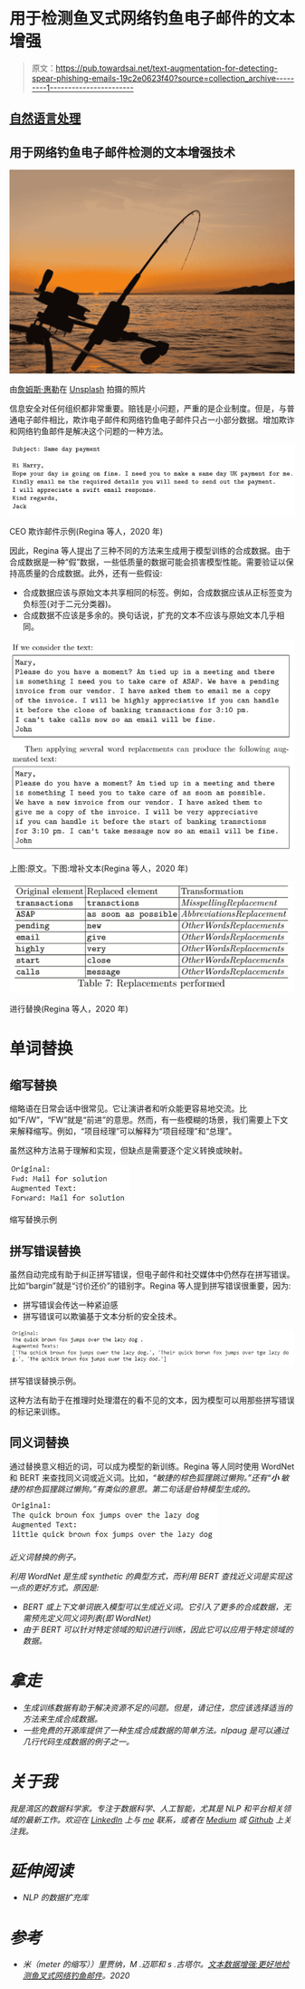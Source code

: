 # 用于检测鱼叉式网络钓鱼电子邮件的文本增强

> 原文：<https://pub.towardsai.net/text-augmentation-for-detecting-spear-phishing-emails-19c2e0623f40?source=collection_archive---------1----------------------->

## [自然语言处理](https://towardsai.net/p/category/nlp)

## 用于网络钓鱼电子邮件检测的文本增强技术

![](img/74d2516e3d8a897779c7eecaee335f5a.png)

由[詹姆斯·惠勒](https://unsplash.com/@souvenirpixels?utm_source=medium&utm_medium=referral)在 [Unsplash](https://unsplash.com?utm_source=medium&utm_medium=referral) 拍摄的照片

信息安全对任何组织都非常重要。赔钱是小问题，严重的是企业制度。但是，与普通电子邮件相比，欺诈电子邮件和网络钓鱼电子邮件只占一小部分数据。增加欺诈和网络钓鱼邮件是解决这个问题的一种方法。

![](img/c2cfa64e0e3001d71aa2c2075ff5874d.png)

CEO 欺诈邮件示例(Regina 等人，2020 年)

因此，Regina 等人提出了三种不同的方法来生成用于模型训练的合成数据。由于合成数据是一种“假”数据，一些低质量的数据可能会损害模型性能。需要验证以保持高质量的合成数据。此外，还有一些假设:

*   合成数据应该与原始文本共享相同的标签。例如，合成数据应该从正标签变为负标签(对于二元分类器)。
*   合成数据不应该是多余的。换句话说，扩充的文本不应该与原始文本几乎相同。

![](img/f5cc28c747ebfe5d96c7af4ed4782779.png)

上图:原文。下图:增补文本(Regina 等人，2020 年)

![](img/c7f8b40866c41f599a73f002891bca4c.png)

进行替换(Regina 等人，2020 年)

# 单词替换

## 缩写替换

缩略语在日常会话中很常见。它让演讲者和听众能更容易地交流。比如“F/W”，“FW”就是“前进”的意思。然而，有一些模糊的场景，我们需要上下文来解释缩写。例如，“项目经理”可以解释为“项目经理”和“总理”。

虽然这种方法易于理解和实现，但缺点是需要逐个定义转换或映射。

![](img/1075435c870aa2795c6e556c6f6dde8d.png)

缩写替换示例

## 拼写错误替换

虽然自动完成有助于纠正拼写错误，但电子邮件和社交媒体中仍然存在拼写错误。比如“bargin”就是“讨价还价”的错别字。Regina 等人提到拼写错误很重要，因为:

*   拼写错误会传达一种紧迫感
*   拼写错误可以欺骗基于文本分析的安全技术。

![](img/b44a488ab82b740202f733f568b5a803.png)

拼写错误替换示例。

这种方法有助于在推理时处理潜在的看不见的文本，因为模型可以用那些拼写错误的标记来训练。

## 同义词替换

通过替换意义相近的词，可以成为模型的新训练。Regina 等人同时使用 WordNet 和 BERT 来查找同义词或近义词。比如，“*敏捷的棕色狐狸跳过懒狗。”还有“**小** 敏捷的棕色狐狸跳过懒狗。”有类似的意思。第二句话是伯特模型生成的。*

*![](img/75e3130c010fd4be2bcf07b656c0fc69.png)*

*近义词替换的例子。*

*利用 WordNet 是生成 synthetic 的典型方式，而利用 BERT 查找近义词是实现这一点的更好方式。原因是:*

*   *BERT 或上下文单词嵌入模型可以生成近义词。它引入了更多的合成数据，无需预先定义同义词列表(即 WordNet)*
*   *由于 BERT 可以针对特定领域的知识进行训练，因此它可以应用于特定领域的数据。*

# *拿走*

*   *生成训练数据有助于解决资源不足的问题。但是，请记住，您应该选择适当的方法来生成合成数据。*
*   *一些免费的开源库提供了一种生成合成数据的简单方法。nlpaug 是可以通过几行代码生成数据的例子之一。*

# *关于我*

*我是湾区的数据科学家。专注于数据科学、人工智能，尤其是 NLP 和平台相关领域的最新工作。欢迎在 [LinkedIn](https://www.linkedin.com/in/edwardma1026) 上与 [me](https://makcedward.github.io/) 联系，或者在 [Medium](https://medium.com/@makcedward/) 或 [Github](https://github.com/makcedward) 上关注我。*

# *延伸阅读*

*   *NLP 的数据扩充库*

# *参考*

*   *米（meter 的缩写））里贾纳，M .迈耶和 s .古塔尔。[文本数据增强:更好地检测鱼叉式网络钓鱼邮件](https://arxiv.org/pdf/2007.02033.pdf)。2020*